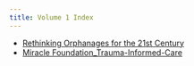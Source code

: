 ```yaml
---
title: Volume 1 Index
---
```


- [Rethinking Orphanages for the 21st Century](Volume%201/Rethinking%20Orphanages%20for%20the%2021st%20Century.md)
- [Miracle Foundation_Trauma-Informed-Care](Volume%201/Miracle%20Foundation/Miracle%20Foundation_Trauma-Informed-Care.md)



